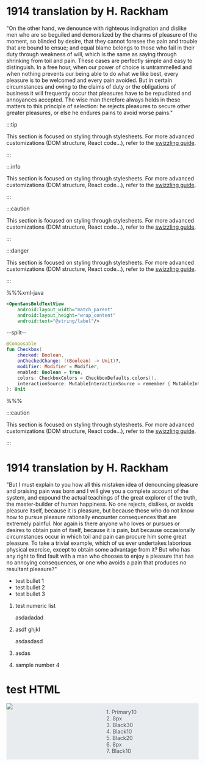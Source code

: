 # 1914 translation by H. Rackham

"On the other hand, we denounce with righteous indignation and dislike men who are so beguiled and demoralized by the charms of pleasure of the moment, so blinded by desire, that they cannot foresee the pain and trouble that are bound to ensue; and equal blame belongs to those who fail in their duty through weakness of will, which is the same as saying through shrinking from toil and pain. These cases are perfectly simple and easy to distinguish. In a free hour, when our power of choice is untrammelled and when nothing prevents our being able to do what we like best, every pleasure is to be welcomed and every pain avoided. But in certain circumstances and owing to the claims of duty or the obligations of business it will frequently occur that pleasures have to be repudiated and annoyances accepted. The wise man therefore always holds in these matters to this principle of selection: he rejects pleasures to secure other greater pleasures, or else he endures pains to avoid worse pains."


:::tip

This section is focused on styling through stylesheets. For more advanced customizations (DOM structure, React code...), refer to the [swizzling guide](./swizzling.md).

:::

:::info

This section is focused on styling through stylesheets. For more advanced customizations (DOM structure, React code...), refer to the [swizzling guide](./swizzling.md).

:::

:::caution

This section is focused on styling through stylesheets. For more advanced customizations (DOM structure, React code...), refer to the [swizzling guide](./swizzling.md).

:::

:::danger

This section is focused on styling through stylesheets. For more advanced customizations (DOM structure, React code...), refer to the [swizzling guide](./swizzling.md).

:::


%%%xml-java
```xml
<OpenSansBoldTextView
    android:layout_width="match_parent"
    android:layout_height="wrap_content"
    android:text="@string/label"/>
```
--split--
```kotlin
@Composable
fun Checkbox(
    checked: Boolean,
    onCheckedChange: ((Boolean) -> Unit)?,
    modifier: Modifier = Modifier,
    enabled: Boolean = true,
    colors: CheckboxColors = CheckboxDefaults.colors(),
    interactionSource: MutableInteractionSource = remember { MutableInteractionSource() }
): Unit
```
%%%

:::caution

This section is focused on styling through stylesheets. For more advanced customizations (DOM structure, React code...), refer to the [swizzling guide](./swizzling.md).

:::

# 1914 translation by H. Rackham

"But I must explain to you how all this mistaken idea of denouncing pleasure and praising pain was born and I will give you a complete account of the system, and expound the actual teachings of the great explorer of the truth, the master-builder of human happiness. No one rejects, dislikes, or avoids pleasure itself, because it is pleasure, but because those who do not know how to pursue pleasure rationally encounter consequences that are extremely painful. Nor again is there anyone who loves or pursues or desires to obtain pain of itself, because it is pain, but because occasionally circumstances occur in which toil and pain can procure him some great pleasure. To take a trivial example, which of us ever undertakes laborious physical exercise, except to obtain some advantage from it? But who has any right to find fault with a man who chooses to enjoy a pleasure that has no annoying consequences, or one who avoids a pain that produces no resultant pleasure?"

- test bullet 1
- test bullet 2
- test bullet 3


1. test numeric list

   asdadadad

2. asdf ghjkl

   asdasdasd

3. asdas
4. sample number 4


# test HTML

<style>
.row{
    background-color: #E9ECEF;
    overflow: hidden;
}
.img_col{
    float: left;
    width: 50%;
    position: relative;
}
.txt_col{
    color: #495057;
    margin-left: 10px; 
    float: left;
}
</style>

<div class=row>
    <div class=img_col>
        <img src=".assets/1-1377908956.png">
    </div>
    <p class=txt_col>
    1. Primary10<br>
    2. 8px<br>
    3. Black30<br>
    4. Black10<br>
    5. Black20<br>
    6. 8px<br>
    7. Black10<br>
    </p>
</div>
<br>